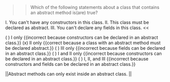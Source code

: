 >>Which of the following statements about a class that contains an abstract method is(are) true?</p>
<p>I.   You can't have any constructors in this class.
II.  This class must be declared as abstract.
III. You can't declare any fields in this class. <<

( ) I only {{incorrect because constructors can be declared in an abstract class.}}
(x) II only {{correct because a class with an abstract method must be declared abstract.}}
( ) III only {{incorrect because fields can be declared in an abstract class.}}
( ) I and II only {{incorrect because constructors can be declared in an abstract class.}}
( ) I, II, and III {{incorrect because constructors and fields can be declared in an abstract class.}}

||Abstract methods can only exist inside an abstract class. ||
